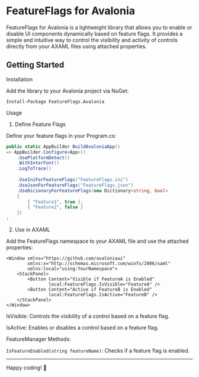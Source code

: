 # FeatureFlags for Avalonia

FeatureFlags for Avalonia is a lightweight library that allows you to enable or disable UI components dynamically based on feature flags. It provides a simple and intuitive way to control the visibility and activity of controls directly from your AXAML files using attached properties.


## Getting Started

Installation

Add the library to your Avalonia project via NuGet:

`Install-Package FeatureFlags.Avalonia`

Usage

1. Define Feature Flags

Define your feature flags in your Program.cs:

```cs
public static AppBuilder BuildAvaloniaApp()
=> AppBuilder.Configure<App>()
    .UsePlatformDetect()
    .WithInterFont()
    .LogToTrace()
    
    .UseIniForFeatureFlags("FeatureFlags.ini")
    .UseJsonForFeatureFlags("FeatureFlags.json")
    .UseDicionaryForFeatureFlags(new Dictionary<string, bool>
    {
        { "Feature1", true },
        { "Feature2", false }
    })
;
```

2. Use in AXAML

Add the FeatureFlags namespace to your AXAML file and use the attached properties:

```axaml
<Window xmlns="https://github.com/avaloniaui"
        xmlns:x="http://schemas.microsoft.com/winfx/2006/xaml"
        xmlns:local="using:YourNamespace">
    <StackPanel>
        <Button Content="Visible if FeatureA is Enabled"
                local:FeatureFlags.IsVisible="FeatureA" />
        <Button Content="Active if FeatureB is Enabled"
                local:FeatureFlags.IsActive="FeatureB" />
    </StackPanel>
</Window>
```


IsVisible: Controls the visibility of a control based on a feature flag.

IsActive: Enables or disables a control based on a feature flag.

FeatureManager Methods:

`IsFeatureEnabled(string featureName)`: Checks if a feature flag is enabled.

---
Happy coding! 🚀